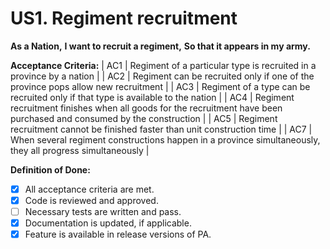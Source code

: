 # US1. Regiment recruitment

**As a Nation,**
**I want to recruit a regiment,**
**So that it appears in my army.**

**Acceptance Criteria:**
| AC1 | Regiment of a particular type is recruited in a province by a nation |
| AC2 | Regiment can be recruited only if one of the province pops allow new recruitment |
| AC3 | Regiment of a type can be recruited only if that type is available to the nation |
| AC4 | Regiment recruitment finishes when all goods for the recruitment have been purchased and consumed by the construction |
| AC5 | Regiment recruitment cannot be finished faster than unit construction time |
| AC7 | When several regiment constructions happen in a province simultaneously, they all progress simultaneously |

**Definition of Done:**
- [X] All acceptance criteria are met.
- [X] Code is reviewed and approved.
- [ ] Necessary tests are written and pass.
- [X] Documentation is updated, if applicable.
- [x] Feature is available in release versions of PA.
